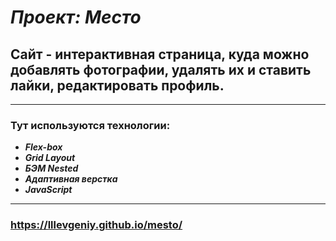 #  ***Проект: Место***

## Сайт - интерактивная страница, куда можно добавлять фотографии, удалять их и ставить лайки, редактировать профиль.

___
### **Тут используются технологии:**
+ ***Flex-box***
+ ***Grid Layout***
+ ***БЭМ Nested***
+ ***Адаптивная верстка***
+ ***JavaScript***
___
### **https://lllevgeniy.github.io/mesto/**
